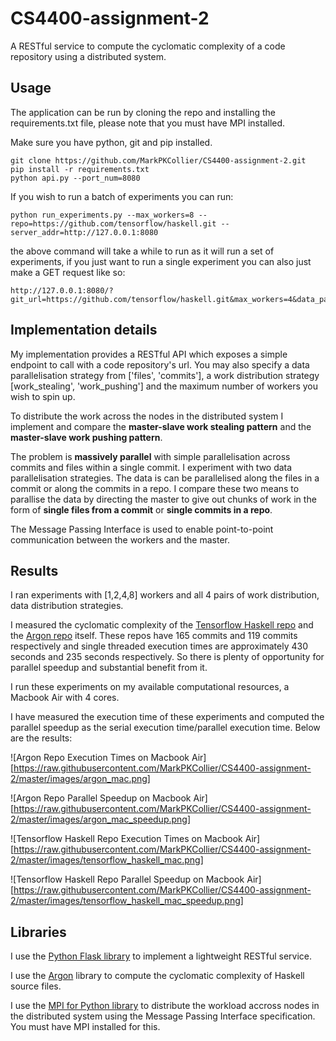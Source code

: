 # CS4400-assignment-2

A RESTful service to compute the cyclomatic complexity of a code repository using a distributed system.

## Usage

The application can be run by cloning the repo and installing the requirements.txt file, please note that you must have MPI installed.

Make sure you have python, git and pip installed.

```
git clone https://github.com/MarkPKCollier/CS4400-assignment-2.git
pip install -r requirements.txt
python api.py --port_num=8080
```

If you wish to run a batch of experiments you can run:

```
python run_experiments.py --max_workers=8 --repo=https://github.com/tensorflow/haskell.git --server_addr=http://127.0.0.1:8080
```

the above command will take a while to run as it will run a set of experiments, if you just want to run a single experiment you can also just make a GET request like so:

```
http://127.0.0.1:8080/?git_url=https://github.com/tensorflow/haskell.git&max_workers=4&data_parallelisation_strategy=commits&work_distribution_strategy=work_stealing
```

## Implementation details

My implementation provides a RESTful API which exposes a simple endpoint to call with a code repository's url. You may also specify a data parallelisation strategy from ['files', 'commits'], a work distribution strategy [work_stealing', 'work_pushing'] and the maximum number of workers you wish to spin up.

To distribute the work across the nodes in the distributed system I implement and compare the **master-slave work stealing pattern** and the **master-slave work pushing pattern**.

The problem is **massively parallel** with simple parallelisation across commits and files within a single commit. I experiment with two data parallelisation strategies. The data is can be parallelised along the files in a commit or along the commits in a repo. I compare these two means to parallise the data by directing the master to give out chunks of work in the form of **single files from a commit** or **single commits in a repo**.

The Message Passing Interface is used to enable point-to-point communication between the workers and the master.

## Results

I ran experiments with [1,2,4,8] workers and all 4 pairs of work distribution, data distribution strategies.

I measured the cyclomatic complexity of the [Tensorflow Haskell repo](https://github.com/tensorflow/haskell) and the [Argon repo](https://github.com/rubik/argon) itself. These repos have 165 commits and 119 commits respectively and single threaded execution times are approximately 430 seconds and 235 seconds respectively. So there is plenty of opportunity for parallel speedup and substantial benefit from it.

I run these experiments on my available computational resources, a Macbook Air with 4 cores.

I have measured the execution time of these experiments and computed the parallel speedup as the serial execution time/parallel execution time. Below are the results:

![Argon Repo Execution Times on Macbook Air][https://raw.githubusercontent.com/MarkPKCollier/CS4400-assignment-2/master/images/argon_mac.png]

![Argon Repo Parallel Speedup on Macbook Air][https://raw.githubusercontent.com/MarkPKCollier/CS4400-assignment-2/master/images/argon_mac_speedup.png]

![Tensorflow Haskell Repo Execution Times on Macbook Air][https://raw.githubusercontent.com/MarkPKCollier/CS4400-assignment-2/master/images/tensorflow_haskell_mac.png]

![Tensorflow Haskell Repo Parallel Speedup on Macbook Air][https://raw.githubusercontent.com/MarkPKCollier/CS4400-assignment-2/master/images/tensorflow_haskell_mac_speedup.png]

## Libraries

I use the [Python Flask library](http://flask.pocoo.org/) to implement a lightweight RESTful service.

I use the [Argon](https://github.com/rubik/argon) library to compute the cyclomatic complexity of Haskell source files.

I use the [MPI for Python library](https://mpi4py.readthedocs.io) to distribute the workload accross nodes in the distributed system using the Message Passing Interface specification. You must have MPI installed for this.
